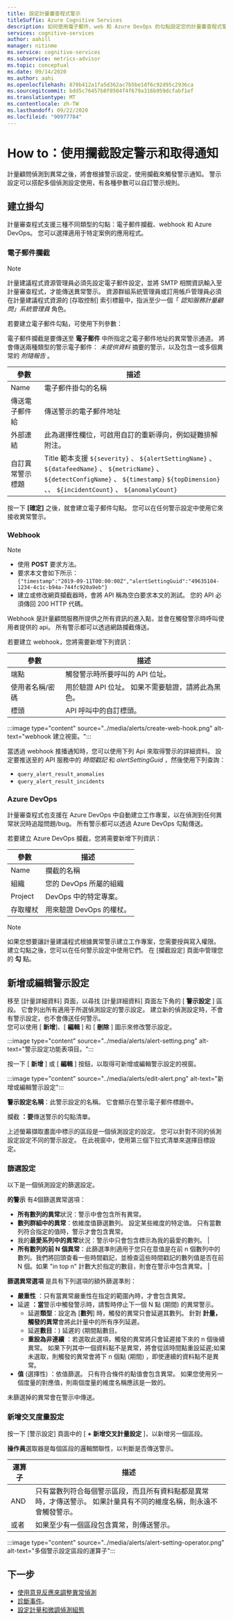 ```yaml
---
title: 設定計量審查程式警示
titleSuffix: Azure Cognitive Services
description: 如何使用電子郵件、web 和 Azure DevOps 的勾點設定您的計量審查程式警示。
services: cognitive-services
author: aahill
manager: nitinme
ms.service: cognitive-services
ms.subservice: metrics-advisor
ms.topic: conceptual
ms.date: 09/14/2020
ms.author: aahi
ms.openlocfilehash: 870b412a1fa5d362ac7b5be1df6c92d95c2936ca
ms.sourcegitcommit: bdd5c76457b0f0504f4f679a316b959dcfabf1ef
ms.translationtype: MT
ms.contentlocale: zh-TW
ms.lasthandoff: 09/22/2020
ms.locfileid: "90977784"
---
```

# <a name="how-to-configure-alerts-and-get-notifications-using-a-hook"></a>How to：使用攔截設定警示和取得通知

計量顧問偵測到異常之後，將會根據警示設定，使用攔截來觸發警示通知。 警示設定可以搭配多個偵測設定使用，有各種參數可以自訂警示規則。

## <a name="create-a-hook"></a>建立掛勾

計量審查程式支援三種不同類型的勾點：電子郵件攔截、webhook 和 Azure DevOps。 您可以選擇適用于特定案例的應用程式。       

### <a name="email-hook"></a>電子郵件攔截

> [!Note]
> 計量建議程式資源管理員必須先設定電子郵件設定，並將 SMTP 相關資訊輸入至計量審查程式，才能傳送異常警示。 資源群組系統管理員或訂用帳戶管理員必須在計量建議程式資源的 [存取控制] 索引標籤中，指派至少一個「 *認知服務計量顧問」系統管理員* 角色。 

若要建立電子郵件勾點，可使用下列參數： 

電子郵件攔截是要傳送至 **電子郵件** 中所指定之電子郵件地址的異常警示通道。 將會傳送兩種類型的警示電子郵件： *未提供資料* 摘要的警示，以及包含一或多個異常的 *附隨報告* 。 

|參數 |描述  |
|---------|---------|
| Name | 電子郵件掛勾的名稱 |
| 傳送電子郵件給| 傳送警示的電子郵件地址|
| 外部連結 | 此為選擇性欄位，可啟用自訂的重新導向，例如疑難排解附注。 |
| 自訂異常警示標題 | Title 範本支援 `${severity}` 、 `${alertSettingName}` 、 `${datafeedName}` 、 `${metricName}` 、 `${detectConfigName}` 、 `${timestamp}` `${topDimension}` 、、 `${incidentCount}` 、 `${anomalyCount}`

按一下 **[確定]** 之後，就會建立電子郵件勾點。 您可以在任何警示設定中使用它來接收異常警示。 

### <a name="web-hook"></a>Webhook

> [!Note]
> * 使用 **POST** 要求方法。
> * 要求本文會如下所示：  
    `{"timestamp":"2019-09-11T00:00:00Z","alertSettingGuid":"49635104-1234-4c1c-b94a-744fc920a9eb"}`
> * 建立或修改網頁攔截器時，會將 API 稱為空白要求本文的測試。 您的 API 必須傳回 200 HTTP 代碼。

Webhook 是計量顧問服務所提供之所有資訊的進入點，並會在觸發警示時呼叫使用者提供的 api。 所有警示都可以透過網路攔截傳送。

若要建立 webhook，您將需要新增下列資訊：

|參數 |描述  |
|---------|---------|
|端點     | 觸發警示時所要呼叫的 API 位址。        |
|使用者名稱/密碼 | 用於驗證 API 位址。 如果不需要驗證，請將此為黑色。         |
|標頭     | API 呼叫中的自訂標頭。        |

:::image type="content" source="../media/alerts/create-web-hook.png" alt-text="webhook 建立視窗。":::

當透過 webhook 推播通知時，您可以使用下列 Api 來取得警示的詳細資料。 設定要推送至的 API 服務中的 *時間戳記* 和 *alertSettingGuid* ，然後使用下列查詢： 
- `query_alert_result_anomalies`
- `query_alert_result_incidents`

### <a name="azure-devops"></a>Azure DevOps

計量審查程式也支援在 Azure DevOps 中自動建立工作專案，以在偵測到任何異常狀況時追蹤問題/bug。 所有警示都可以透過 Azure DevOps 勾點傳送。

若要建立 Azure DevOps 攔截，您將需要新增下列資訊：

|參數 |描述  |
|---------|---------|
| Name | 攔截的名稱 |
| 組織 | 您的 DevOps 所屬的組織 |
| Project | DevOps 中的特定專案。 |
| 存取權杖 |  用來驗證 DevOps 的權杖。 | 

> [!Note]
> 如果您想要讓計量建議程式根據異常警示建立工作專案，您需要授與寫入權限。 建立勾點之後，您可以在任何警示設定中使用它們。 在 [攔截設定] 頁面中管理您的 **勾** 點。

## <a name="add-or-edit-alert-settings"></a>新增或編輯警示設定

移至 [計量詳細資料] 頁面，以尋找 [計量詳細資料] 頁面左下角的 [ **警示設定** ] 區段。 它會列出所有適用于所選偵測設定的警示設定。 建立新的偵測設定時，不會有警示設定，也不會傳送任何警示。  
您可以使用 [ **新增**]、[ **編輯** ] 和 [ **刪除** ] 圖示來修改警示設定。

:::image type="content" source="../media/alerts/alert-setting.png" alt-text="警示設定功能表項目。":::

按一下 [ **新增** ] 或 [ **編輯** ] 按鈕，以取得可新增或編輯警示設定的視窗。

:::image type="content" source="../media/alerts/edit-alert.png" alt-text="新增或編輯警示設定":::

**警示設定名稱**：此警示設定的名稱。 它會顯示在警示電子郵件標題中。

攔截 **：要**傳送警示的勾點清單。

上述螢幕擷取畫面中標示的區段是一個偵測設定的設定。 您可以針對不同的偵測設定設定不同的警示設定。 在此視窗中，使用第三個下拉式清單來選擇目標設定。 

### <a name="filter-settings"></a>篩選設定 

以下是一個偵測設定的篩選設定。

**的警示** 有4個篩選異常選項：

* **所有數列的異常**狀況：警示中會包含所有異常。         
* **數列群組中的異常**：依維度值篩選數列。 設定某些維度的特定值。 只有當數列符合指定的值時，警示才會包含異常。       
* 我的**最愛系列中的異常**狀況：警示中只會包含標示為我的最愛的數列。        |
* **所有數列的前 N 個異常**：此篩選準則適用于您只在意值是在前 n 個數列中的數列。我們將回頭查看一些時間戳記，並檢查這些時間戳記的數列值是否在前 N 個。如果 "in top n" 計數大於指定的數目，則會在警示中包含異常。        |

**篩選異常選項** 是具有下列選項的額外篩選準則：

- **嚴重性** ：只有當異常嚴重性在指定的範圍內時，才會包含異常。
- 延遲 **：當**警示中觸發警示時，請暫時停止下一個 N 點 (期間) 的異常警示。
    - 延遲**類型**：設定為 [**數列**] 時，觸發的異常只會延遲其數列。 針對 **計量，觸發的異常**會將此計量中的所有序列延遲。
    - 延遲**數目**：) 延遲的 (期間點數目。
    - **重設為非連續** ：若選取此選項，觸發的異常將只會延遲接下來的 n 個後續異常。 如果下列其中一個資料點不是異常，將會從該時間點重設延遲;如果未選取，則觸發的異常會將下 n 個點 (期間) ，即使連續的資料點不是異常。
- **值** (選擇性) ：依值篩選。 只有符合條件的點值會包含異常。 如果您使用另一個度量的對應值，則兩個度量的維度名稱應該是一致的。

未篩選掉的異常會在警示中傳送。

### <a name="add-cross-metric-settings"></a>新增交叉度量設定

按一下 [警示設定] 頁面中的 [ **+ 新增交叉計量設定** ]，以新增另一個區段。

**操作員**選取器是每個區段的邏輯關聯性，以判斷是否傳送警示。


|運算子  |描述  |
|---------|---------|
|AND     | 只有當數列符合每個警示區段，而且所有資料點都是異常時，才傳送警示。 如果計量具有不同的維度名稱，則永遠不會觸發警示。         |
|或者     | 如果至少有一個區段包含異常，則傳送警示。         |

:::image type="content" source="../media/alerts/alert-setting-operator.png" alt-text="多個警示設定區段的運算子":::

## <a name="next-steps"></a>下一步

- [使用意見反應來調整異常偵測](anomaly-feedback.md)
- [診斷事件](diagnose-incident.md)。
- [設定計量和微調偵測組態](configure-metrics.md)